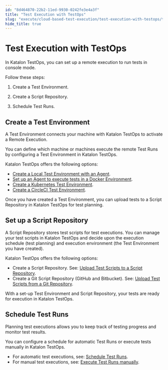 ```yaml
---
id: "8d464870-22b2-11ed-9930-0242fe3e4a3f"
title: "Test Execution with TestOps"
slug: "execute/cloud-based-test-execution/test-execution-with-testops/test-execution-with-testops"
hide_title: true
---
```


# <a id="id" class="anchor_top_offset"/><a id="ariaid-title1" class="anchor_top_offset"/>Test Execution with TestOps

<p xmlns="http://www.w3.org/1999/xhtml" className="p">In Katalon TestOps, you can set up a remote execution to run   tests in console mode.</p> 
<div xmlns="http://www.w3.org/1999/xhtml" className="p">Follow these steps: <ol className="ol"><li className="li"><p className="p">Create a Test Environment.</p></li><li className="li"><p className="p">Create a Script Repository.</p></li><li className="li"><p className="p">Schedule Test Runs.</p></li></ol></div>
    

## <a id="id_1" class="anchor_top_offset"/>Create a Test Environment

    
      
<p xmlns="http://www.w3.org/1999/xhtml" className="p">A Test Environment connects your machine with Katalon TestOps to   activate a Remote Execution.</p> 
      
<p xmlns="http://www.w3.org/1999/xhtml" className="p">You can define which machine or machines execute the remote Test   Runs by configuring a Test Environment in Katalon TestOps.</p> 
      
<p xmlns="http://www.w3.org/1999/xhtml" className="p">Katalon TestOps offers the following options:</p> 
      
<ul xmlns="http://www.w3.org/1999/xhtml" className="ul">   <li className="li">     <a className="xref" href="/execute/cloud-based-test-execution/test-execution-with-testops/local-test-environments/create-a-local-test-environment-with-an-agent">Create       a Local Test Environment with an Agent</a>.</li>   <li className="li">     <a className="xref" href="/execute/cloud-based-test-execution/test-execution-with-testops/set-up-docker-test-environments-for-testops">Set       up an Agent to execute tests in a Docker Environment</a>.</li>   <li className="li">     <a className="xref" href="/execute/cloud-based-test-execution/test-execution-with-testops/set-up-kubernetes-test-environments-for-testops">Create       a Kubernetes Test Environment</a>.</li>   <li className="li">     <a className="xref" href="/execute/cloud-based-test-execution/test-execution-with-testops/set-up-circleci-test-environments-for-testops">Create       a CircleCI Test Environment</a>.</li> </ul> 
      
<p xmlns="http://www.w3.org/1999/xhtml" className="p">Once you have created a Test Environment, you can upload tests   to a Script Repository in Katalon TestOps for test planning.</p> 
    
  
    

## <a id="id_2" class="anchor_top_offset"/>Set up a Script Repository

    
      
<p xmlns="http://www.w3.org/1999/xhtml" className="p">A Script Repository stores test scripts for test executions. You   can manage your test scripts in Katalon TestOps and decide upon the   execution schedule (test planning) and execution environment (the   Test Environment you have created).</p> 
      
<p xmlns="http://www.w3.org/1999/xhtml" className="p">Katalon TestOps offers the following options:</p> 
      
<ul xmlns="http://www.w3.org/1999/xhtml" className="ul">   <li className="li">Create a Script Repository. See: <a className="xref" href="#">Upload       Test Scripts to a Script Repository</a>.</li>   <li className="li">Create a Git Script Repository (GitHub and Bitbucket). See: <a className="xref" href="/organize/upload-test-scripts-from-the-git-repository-to-katalon-testops">Upload       Test Scripts from a Git Repository</a>.</li> </ul> 
      
<p xmlns="http://www.w3.org/1999/xhtml" className="p">With a set-up Test Environment and Script Repository, your tests   are ready for execution in Katalon TestOps.</p> 
    
  
    

## <a id="id_3" class="anchor_top_offset"/>Schedule Test Runs

    
      
<p xmlns="http://www.w3.org/1999/xhtml" className="p">Planning test executions allows you to keep track of testing   progress and monitor test results.</p> 
      
<p xmlns="http://www.w3.org/1999/xhtml" className="p">You can configure a schedule for automatic Test Runs or execute   tests manually in Katalon TestOps.</p> 
      
<ul xmlns="http://www.w3.org/1999/xhtml" className="ul">   <li className="li">For automatic test executions, see: <a className="xref" href="/execute/schedule-test-execution/schedule-test-runs-in-testops">Schedule       Test Runs</a>.</li>   <li className="li">For manual test executions, see: <a className="xref" href="/execute/schedule-test-execution/execute-test-runs-manually-in-testops">Execute       Test Runs manually</a>.</li> </ul> 
    
  
